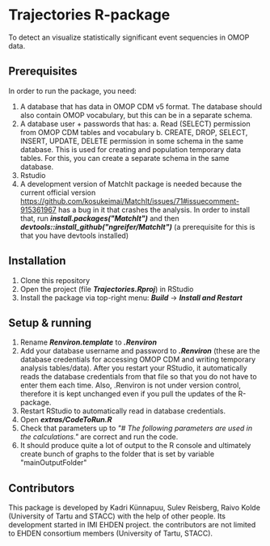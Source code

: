 # Trajectories R-package

To detect an visualize statistically significant event sequencies in OMOP data.

## Prerequisites

In order to run the package, you need:

1. A database that has data in OMOP CDM v5 format. The database should also contain OMOP vocabulary, but this can be in a separate schema.
2. A database user + passwords that has:
 a. Read (SELECT) permission from OMOP CDM tables and vocabulary
 b. CREATE, DROP, SELECT, INSERT, UPDATE, DELETE permission in some schema in the same database. This is used for creating and population temporary data tables. For this, you can create a separate schema in the same database.
3. Rstudio
4. A development version of MatchIt package is needed because the current official version https://github.com/kosukeimai/MatchIt/issues/71#issuecomment-915361967 has a bug in it that crashes the analysis. In order to install that, run ***install.packages("MatchIt")*** and then ***devtools::install_github("ngreifer/MatchIt")*** (a prerequisite for this is that you have devtools installed)

## Installation

1. Clone this repository
2. Open the project (file ***Trajectories.Rproj***) in RStudio
3. Install the package via top-right menu: ***Build*** -> ***Install and Restart***

## Setup & running

1. Rename ***Renviron.template*** to ***.Renviron***
2. Add your database username and password to ***.Renviron*** (these are the database credentials for accessing OMOP CDM and writing temporary analysis tables/data). After you restart your RStudio, it automatically reads the database credentials from that file so that you do not have to enter them each time. Also, .Renviron is not under version control, therefore it is kept unchanged even if you pull the updates of the R-package.
3. Restart RStudio to automatically read in database credentials.
4. Open ***extras/CodeToRun.R***
5. Check that parameters up to *"# The following parameters are used in the calculations."* are correct and run the code.
6. It should produce quite a lot of output to the R console and ultimately create bunch of graphs to the folder that is set by variable "mainOutputFolder"

## Contributors

This package is developed by Kadri Künnapuu, Sulev Reisberg, Raivo Kolde (University of Tartu and STACC) with the help of other people. Its development started in IMI EHDEN project. the contributors are not limited to EHDEN consortium members (University of Tartu, STACC).
